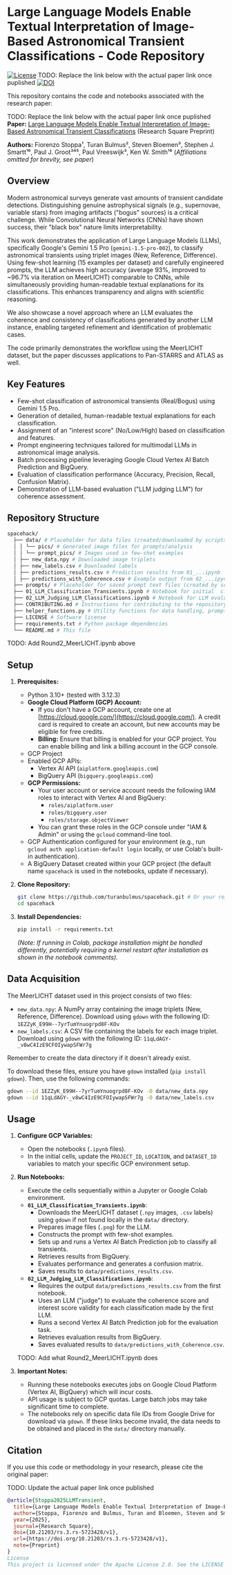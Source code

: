 # Large Language Models Enable Textual Interpretation of Image-Based Astronomical Transient Classifications - Code Repository

[![License](https://img.shields.io/badge/License-Apache_2.0-blue.svg)](https://opensource.org/licenses/Apache-2.0) 
TODO: Replace the link below with the actual paper link once puplished
[![DOI](https://img.shields.io/badge/DOI-10.21203/rs.3.rs--5723428/v1-blue)](https://doi.org/10.21203/rs.3.rs-5723428/v1)

This repository contains the code and notebooks associated with the research paper:

TODO: Replace the link below with the actual paper link once puplished
**Paper:** [Large Language Models Enable Textual Interpretation of Image-Based Astronomical Transient Classifications](https://doi.org/10.21203/rs.3.rs-5723428/v1) (Research Square Preprint)

**Authors:** Fiorenzo Stoppa¹, Turan Bulmus², Steven Bloemen³, Stephen J. Smartt¹⁶, Paul J. Groot³⁴⁵, Paul Vreeswijk³, Ken W. Smith¹⁶
(*Affiliations omitted for brevity, see paper*)

## Overview

Modern astronomical surveys generate vast amounts of transient candidate detections. Distinguishing genuine astrophysical signals (e.g., supernovae, variable stars) from imaging artifacts ("bogus" sources) is a critical challenge. While Convolutional Neural Networks (CNNs) have shown success, their "black box" nature limits interpretability.

This work demonstrates the application of Large Language Models (LLMs), specifically Google's Gemini 1.5 Pro (`gemini-1.5-pro-002`), to classify astronomical transients using triplet images (New, Reference, Difference). Using few-shot learning (15 examples per dataset) and carefully engineered prompts, the LLM achieves high accuracy (average 93%, improved to ~96.7% via iteration on MeerLICHT) comparable to CNNs, while simultaneously providing human-readable textual explanations for its classifications. This enhances transparency and aligns with scientific reasoning.

We also showcase a novel approach where an LLM evaluates the coherence and consistency of classifications generated by another LLM instance, enabling targeted refinement and identification of problematic cases.

The code primarily demonstrates the workflow using the MeerLICHT dataset, but the paper discusses applications to Pan-STARRS and ATLAS as well.

## Key Features

*   Few-shot classification of astronomical transients (Real/Bogus) using Gemini 1.5 Pro.
*   Generation of detailed, human-readable textual explanations for each classification.
*   Assignment of an "interest score" (No/Low/High) based on classification and features.
*   Prompt engineering techniques tailored for multimodal LLMs in astronomical image analysis.
*   Batch processing pipeline leveraging Google Cloud Vertex AI Batch Prediction and BigQuery.
*   Evaluation of classification performance (Accuracy, Precision, Recall, Confusion Matrix).
*   Demonstration of LLM-based evaluation ("LLM judging LLM") for coherence assessment.

## Repository Structure
``` bash
spacehack/ 
  ├── data/ # Placeholder for data files (created/downloaded by scripts) 
  │ │ └── pics/ # Generated image files for prompts/analysis
  │ │ └── prompt_pics/ # Images used in few-shot examples 
  │ ├── new_data.npy # Downloaded image triplets 
  │ ├── new_labels.csv # Downloaded labels 
  │ ├── predictions_results.csv # Prediction results from 01_...ipynb
  │ ├── predictions_with_Coherence.csv # Example output from 02_...ipynb
  ├── prompts/ # Placeholder for saved prompt text files (created by scripts) 
  ├── 01_LLM_Classification_Transients.ipynb # Notebook for initial  classification & explanation generation 
  ├── 02_LLM_Judging_LLM_Classifications.ipynb # Notebook for LLM evaluation of the first notebook's outputs 
  ├── CONTRIBUTING.md # Instructions for contributing to the repository 
  ├── helper_functions.py # Utility functions for data handling, prompts, GCP interaction, etc. 
  ├── LICENSE # Software license 
  ├── requirements.txt # Python package dependencies 
  └── README.md # This file
```
  TODO: Add Round2_MeerLICHT.ipynb above


## Setup

1.  **Prerequisites:**
    *   Python 3.10+ (tested with 3.12.3)
    *   **Google Cloud Platform (GCP) Account:**
        *   If you don't have a GCP account, create one at [https://cloud.google.com/](https://cloud.google.com/). A credit card is required to create an account, but new accounts may be eligible for free credits.
        *   **Billing:** Ensure that billing is enabled for your GCP project. You can enable billing and link a billing account in the GCP console.
    *   GCP Project
    *   Enabled GCP APIs:
        *   Vertex AI API (`aiplatform.googleapis.com`)
        *   BigQuery API (`bigquery.googleapis.com`)
    *   **GCP Permissions:**
        *   Your user account or service account needs the following IAM roles to interact with Vertex AI and BigQuery:
            *   `roles/aiplatform.user`
            *   `roles/bigquery.user`
            * `roles/storage.objectViewer`
        *   You can grant these roles in the GCP console under "IAM & Admin" or using the `gcloud` command-line tool.
    *   GCP Authentication configured for your environment (e.g., run `gcloud auth application-default login` locally, or use Colab's built-in authentication).
    *   A BigQuery Dataset created within your GCP project (the default name `spacehack` is used in the notebooks, update if necessary).

2.  **Clone Repository:**
    ```bash
    git clone https://github.com/turanbulmus/spacehack.git # Or your repo URL
    cd spacehack
    ```

3.  **Install Dependencies:**
    ```bash
    pip install -r requirements.txt
    ```
    *(Note: If running in Colab, package installation might be handled differently, potentially requiring a kernel restart after installation as shown in the notebook comments).*


## Data Acquisition

The MeerLICHT dataset used in this project consists of two files:

* `new_data.npy`:  A NumPy array containing the image triplets (New, Reference, Difference). Download using `gdown` with the following ID: `1EZZyK_E99H--7yrTumYnuogrpd8F-KOv`
* `new_labels.csv`: A CSV file containing the labels for each image triplet. Download using `gdown` with the following ID: `11qLdAGY-_v8wC4IzE9CFOIywapSFWr7g`

Remember to create the data directory if it doesn't already exist.

To download these files, ensure you have `gdown` installed (`pip install gdown`). Then, use the following commands:

```bash
gdown --id 1EZZyK_E99H--7yrTumYnuogrpd8F-KOv -O data/new_data.npy
gdown --id 11qLdAGY-_v8wC4IzE9CFOIywapSFWr7g -O data/new_labels.csv
```

## Usage

1.  **Configure GCP Variables:**
    *   Open the notebooks (`.ipynb` files).
    *   In the initial cells, update the `PROJECT_ID`, `LOCATION`, and `DATASET_ID` variables to match your specific GCP environment setup.

2.  **Run Notebooks:**
    *   Execute the cells sequentially within a Jupyter or Google Colab environment.
    *   **`01_LLM_Classification_Transients.ipynb`**:
        *   Downloads the MeerLICHT dataset (`.npy` images, `.csv` labels) using `gdown` if not found locally in the `data/` directory.
        *   Prepares image files (`.png`) for the LLM.
        *   Constructs the prompt with few-shot examples.
        *   Sets up and runs a Vertex AI Batch Prediction job to classify all transients.
        *   Retrieves results from BigQuery.
        *   Evaluates performance and generates a confusion matrix.
        *   Saves results to `data/predictions_results.csv`.
    *   **`02_LLM_Judging_LLM_Classifications.ipynb`**:
        *   Requires the output `data/predictions_results.csv` from the first notebook.
        *   Uses an LLM ("judge") to evaluate the coherence score and interest score validity for each classification made by the first LLM.
        *   Runs a second Vertex AI Batch Prediction job for the evaluation task.
        *   Retrieves evaluation results from BigQuery.
        *   Saves evaluated results to `data/predictions_with_Coherence.csv`.
    
    TODO: Add what Round2_MeerLICHT.ipynb does    

3.  **Important Notes:**
    *   Running these notebooks executes jobs on Google Cloud Platform (Vertex AI, BigQuery) which will incur costs.
    *   API usage is subject to GCP quotas. Large batch jobs may take significant time to complete.
    *   The notebooks rely on specific data file IDs from Google Drive for download via `gdown`. If these links become invalid, the data needs to be obtained and placed in the `data/` directory manually.

## Citation

If you use this code or methodology in your research, please cite the original paper:

TODO: Update the actual paper link once published

```bibtex
@article{Stoppa2025LLMTransient,
  title={Large Language Models Enable Textual Interpretation of Image-Based Astronomical Transient Classifications},
  author={Stoppa, Fiorenzo and Bulmus, Turan and Bloemen, Steven and Smartt, Stephen J. and Groot, Paul J. and Vreeswijk, Paul and Smith, Ken W.},
  year={2025},
  journal={Research Square},
  doi={10.21203/rs.3.rs-5723428/v1},
  url={https://doi.org/10.21203/rs.3.rs-5723428/v1},
  note={Preprint}
}
License
This project is licensed under the Apache License 2.0. See the LICENSE file (or the header in the source files) for details.
